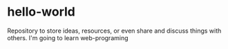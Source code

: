 # hello-world
Repository to store ideas, resources, or even share and discuss things with others.
I'm going to learn web-programing
